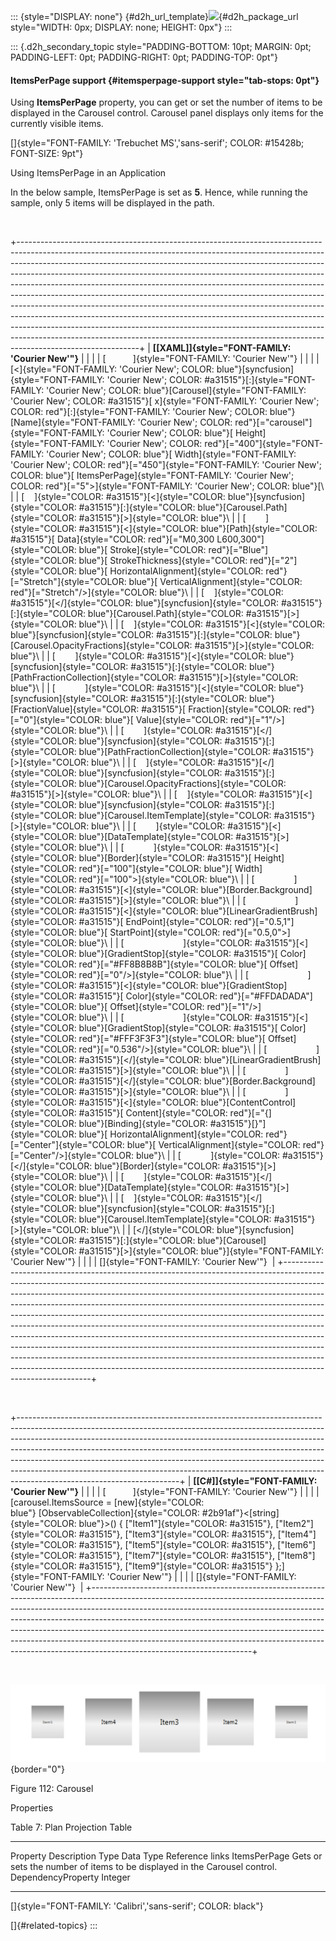 ::: {style="DISPLAY: none"}
[](ms-xhelp:///?Id=d2h_url_template){#d2h_url_template}![](!package_url!){#d2h_package_url style="WIDTH: 0px; DISPLAY: none; HEIGHT: 0px"}
:::

::: {.d2h_secondary_topic style="PADDING-BOTTOM: 10pt; MARGIN: 0pt; PADDING-LEFT: 0pt; PADDING-RIGHT: 0pt; PADDING-TOP: 0pt"}
#### ItemsPerPage support {#itemsperpage-support style="tab-stops: 0pt"}

Using **ItemsPerPage** property, you can get or set the number of items to be displayed in the Carousel control. Carousel panel displays only items for the currently visible items.

[]{style="FONT-FAMILY: 'Trebuchet MS','sans-serif'; COLOR: #15428b; FONT-SIZE: 9pt"} 

Using ItemsPerPage in an Application

In the below sample, ItemsPerPage is set as **5**. Hence, while running the sample, only 5 items will be displayed in the path.

 

+------------------------------------------------------------------------------------------------------------------------------------------------------------------------------------------------------------------------------------------------------------------------------------------------------------------------------------------------------------------------------------------------------------------------------------------------------------------------------------------------------------------------------------------------------------------------------------------------------------------------------------------------------------------------------------------------------------------------------------------------------------------------------------------------------------------------------------------+
| **[\[XAML\]]{style="FONT-FAMILY: 'Courier New'"}**                                                                                                                                                                                                                                                                                                                                                                                                                                                                                                                                                                                                                                                                                                                                                                                       |
|                                                                                                                                                                                                                                                                                                                                                                                                                                                                                                                                                                                                                                                                                                                                                                                                                                          |
| [           ]{style="FONT-FAMILY: 'Courier New'"}                                                                                                                                                                                                                                                                                                                                                                                                                                                                                                                                                                                                                                                                                                                                                                                        |
|                                                                                                                                                                                                                                                                                                                                                                                                                                                                                                                                                                                                                                                                                                                                                                                                                                          |
| [\<]{style="FONT-FAMILY: 'Courier New'; COLOR: blue"}[syncfusion]{style="FONT-FAMILY: 'Courier New'; COLOR: #a31515"}[:]{style="FONT-FAMILY: 'Courier New'; COLOR: blue"}[Carousel]{style="FONT-FAMILY: 'Courier New'; COLOR: #a31515"}[ x]{style="FONT-FAMILY: 'Courier New'; COLOR: red"}[:]{style="FONT-FAMILY: 'Courier New'; COLOR: blue"}[Name]{style="FONT-FAMILY: 'Courier New'; COLOR: red"}[=\"carousel\"]{style="FONT-FAMILY: 'Courier New'; COLOR: blue"}[ Height]{style="FONT-FAMILY: 'Courier New'; COLOR: red"}[=\"400\"]{style="FONT-FAMILY: 'Courier New'; COLOR: blue"}[ Width]{style="FONT-FAMILY: 'Courier New'; COLOR: red"}[=\"450\"]{style="FONT-FAMILY: 'Courier New'; COLOR: blue"}[ ItemsPerPage]{style="FONT-FAMILY: 'Courier New'; COLOR: red"}[=\"5\"\>]{style="FONT-FAMILY: 'Courier New'; COLOR: blue"}[\ |
| [    ]{style="COLOR: #a31515"}[\<]{style="COLOR: blue"}[syncfusion]{style="COLOR: #a31515"}[:]{style="COLOR: blue"}[Carousel.Path]{style="COLOR: #a31515"}[\>]{style="COLOR: blue"}\                                                                                                                                                                                                                                                                                                                                                                                                                                                                                                                                                                                                                                                     |
| [        ]{style="COLOR: #a31515"}[\<]{style="COLOR: blue"}[Path]{style="COLOR: #a31515"}[ Data]{style="COLOR: red"}[=\"M0,300 L600,300\"]{style="COLOR: blue"}[ Stroke]{style="COLOR: red"}[=\"Blue\"]{style="COLOR: blue"}[ StrokeThickness]{style="COLOR: red"}[=\"2\"]{style="COLOR: blue"}[ HorizontalAlignment]{style="COLOR: red"}[=\"Stretch\"]{style="COLOR: blue"}[ VerticalAlignment]{style="COLOR: red"}[=\"Stretch\"/\>]{style="COLOR: blue"}\                                                                                                                                                                                                                                                                                                                                                                              |
| [    ]{style="COLOR: #a31515"}[\</]{style="COLOR: blue"}[syncfusion]{style="COLOR: #a31515"}[:]{style="COLOR: blue"}[Carousel.Path]{style="COLOR: #a31515"}[\>]{style="COLOR: blue"}\                                                                                                                                                                                                                                                                                                                                                                                                                                                                                                                                                                                                                                                    |
| [    ]{style="COLOR: #a31515"}[\<]{style="COLOR: blue"}[syncfusion]{style="COLOR: #a31515"}[:]{style="COLOR: blue"}[Carousel.OpacityFractions]{style="COLOR: #a31515"}[\>]{style="COLOR: blue"}\                                                                                                                                                                                                                                                                                                                                                                                                                                                                                                                                                                                                                                         |
| [        ]{style="COLOR: #a31515"}[\<]{style="COLOR: blue"}[syncfusion]{style="COLOR: #a31515"}[:]{style="COLOR: blue"}[PathFractionCollection]{style="COLOR: #a31515"}[\>]{style="COLOR: blue"}\                                                                                                                                                                                                                                                                                                                                                                                                                                                                                                                                                                                                                                        |
| [            ]{style="COLOR: #a31515"}[\<]{style="COLOR: blue"}[syncfusion]{style="COLOR: #a31515"}[:]{style="COLOR: blue"}[FractionValue]{style="COLOR: #a31515"}[ Fraction]{style="COLOR: red"}[=\"0\"]{style="COLOR: blue"}[ Value]{style="COLOR: red"}[=\"1\"/\>]{style="COLOR: blue"}\                                                                                                                                                                                                                                                                                                                                                                                                                                                                                                                                              |
| [        ]{style="COLOR: #a31515"}[\</]{style="COLOR: blue"}[syncfusion]{style="COLOR: #a31515"}[:]{style="COLOR: blue"}[PathFractionCollection]{style="COLOR: #a31515"}[\>]{style="COLOR: blue"}\                                                                                                                                                                                                                                                                                                                                                                                                                                                                                                                                                                                                                                       |
| [    ]{style="COLOR: #a31515"}[\</]{style="COLOR: blue"}[syncfusion]{style="COLOR: #a31515"}[:]{style="COLOR: blue"}[Carousel.OpacityFractions]{style="COLOR: #a31515"}[\>]{style="COLOR: blue"}\                                                                                                                                                                                                                                                                                                                                                                                                                                                                                                                                                                                                                                        |
| [    ]{style="COLOR: #a31515"}[\<]{style="COLOR: blue"}[syncfusion]{style="COLOR: #a31515"}[:]{style="COLOR: blue"}[Carousel.ItemTemplate]{style="COLOR: #a31515"}[\>]{style="COLOR: blue"}\                                                                                                                                                                                                                                                                                                                                                                                                                                                                                                                                                                                                                                             |
| [        ]{style="COLOR: #a31515"}[\<]{style="COLOR: blue"}[DataTemplate]{style="COLOR: #a31515"}[\>]{style="COLOR: blue"}\                                                                                                                                                                                                                                                                                                                                                                                                                                                                                                                                                                                                                                                                                                              |
| [            ]{style="COLOR: #a31515"}[\<]{style="COLOR: blue"}[Border]{style="COLOR: #a31515"}[ Height]{style="COLOR: red"}[=\"100\"]{style="COLOR: blue"}[ Width]{style="COLOR: red"}[=\"100\"\>]{style="COLOR: blue"}\                                                                                                                                                                                                                                                                                                                                                                                                                                                                                                                                                                                                                |
| [                ]{style="COLOR: #a31515"}[\<]{style="COLOR: blue"}[Border.Background]{style="COLOR: #a31515"}[\>]{style="COLOR: blue"}\                                                                                                                                                                                                                                                                                                                                                                                                                                                                                                                                                                                                                                                                                                 |
| [                    ]{style="COLOR: #a31515"}[\<]{style="COLOR: blue"}[LinearGradientBrush]{style="COLOR: #a31515"}[ EndPoint]{style="COLOR: red"}[=\"0.5,1\"]{style="COLOR: blue"}[ StartPoint]{style="COLOR: red"}[=\"0.5,0\"\>]{style="COLOR: blue"}\                                                                                                                                                                                                                                                                                                                                                                                                                                                                                                                                                                                |
| [                        ]{style="COLOR: #a31515"}[\<]{style="COLOR: blue"}[GradientStop]{style="COLOR: #a31515"}[ Color]{style="COLOR: red"}[=\"#FF8B8B8B\"]{style="COLOR: blue"}[ Offset]{style="COLOR: red"}[=\"0\"/\>]{style="COLOR: blue"}\                                                                                                                                                                                                                                                                                                                                                                                                                                                                                                                                                                                         |
| [                        ]{style="COLOR: #a31515"}[\<]{style="COLOR: blue"}[GradientStop]{style="COLOR: #a31515"}[ Color]{style="COLOR: red"}[=\"#FFDADADA\"]{style="COLOR: blue"}[ Offset]{style="COLOR: red"}[=\"1\"/\>]{style="COLOR: blue"}\                                                                                                                                                                                                                                                                                                                                                                                                                                                                                                                                                                                         |
| [                        ]{style="COLOR: #a31515"}[\<]{style="COLOR: blue"}[GradientStop]{style="COLOR: #a31515"}[ Color]{style="COLOR: red"}[=\"#FFF3F3F3\"]{style="COLOR: blue"}[ Offset]{style="COLOR: red"}[=\"0.536\"/\>]{style="COLOR: blue"}\                                                                                                                                                                                                                                                                                                                                                                                                                                                                                                                                                                                     |
| [                    ]{style="COLOR: #a31515"}[\</]{style="COLOR: blue"}[LinearGradientBrush]{style="COLOR: #a31515"}[\>]{style="COLOR: blue"}\                                                                                                                                                                                                                                                                                                                                                                                                                                                                                                                                                                                                                                                                                          |
| [                ]{style="COLOR: #a31515"}[\</]{style="COLOR: blue"}[Border.Background]{style="COLOR: #a31515"}[\>]{style="COLOR: blue"}\                                                                                                                                                                                                                                                                                                                                                                                                                                                                                                                                                                                                                                                                                                |
| [                ]{style="COLOR: #a31515"}[\<]{style="COLOR: blue"}[ContentControl]{style="COLOR: #a31515"}[ Content]{style="COLOR: red"}[=\"{]{style="COLOR: blue"}[Binding]{style="COLOR: #a31515"}[}\"]{style="COLOR: blue"}[ HorizontalAlignment]{style="COLOR: red"}[=\"Center\"]{style="COLOR: blue"}[ VerticalAlignment]{style="COLOR: red"}[=\"Center\"/\>]{style="COLOR: blue"}\                                                                                                                                                                                                                                                                                                                                                                                                                                                |
| [            ]{style="COLOR: #a31515"}[\</]{style="COLOR: blue"}[Border]{style="COLOR: #a31515"}[\>]{style="COLOR: blue"}\                                                                                                                                                                                                                                                                                                                                                                                                                                                                                                                                                                                                                                                                                                               |
| [        ]{style="COLOR: #a31515"}[\</]{style="COLOR: blue"}[DataTemplate]{style="COLOR: #a31515"}[\>]{style="COLOR: blue"}\                                                                                                                                                                                                                                                                                                                                                                                                                                                                                                                                                                                                                                                                                                             |
| [    ]{style="COLOR: #a31515"}[\</]{style="COLOR: blue"}[syncfusion]{style="COLOR: #a31515"}[:]{style="COLOR: blue"}[Carousel.ItemTemplate]{style="COLOR: #a31515"}[\>]{style="COLOR: blue"}\                                                                                                                                                                                                                                                                                                                                                                                                                                                                                                                                                                                                                                            |
| [\</]{style="COLOR: blue"}[syncfusion]{style="COLOR: #a31515"}[:]{style="COLOR: blue"}[Carousel]{style="COLOR: #a31515"}[\>]{style="COLOR: blue"}]{style="FONT-FAMILY: 'Courier New'"}                                                                                                                                                                                                                                                                                                                                                                                                                                                                                                                                                                                                                                                   |
|                                                                                                                                                                                                                                                                                                                                                                                                                                                                                                                                                                                                                                                                                                                                                                                                                                          |
| []{style="FONT-FAMILY: 'Courier New'"}                                                                                                                                                                                                                                                                                                                                                                                                                                                                                                                                                                                                                                                                                                                                                                                                   |
+------------------------------------------------------------------------------------------------------------------------------------------------------------------------------------------------------------------------------------------------------------------------------------------------------------------------------------------------------------------------------------------------------------------------------------------------------------------------------------------------------------------------------------------------------------------------------------------------------------------------------------------------------------------------------------------------------------------------------------------------------------------------------------------------------------------------------------------+

 

+----------------------------------------------------------------------------------------------------------------------------------------------------------------------------------------------------------------------------------------------------------------------------------------------------------------------------------------------------------------------------------------------------------------------------------------------------------------------------------------------------------------------------+
| **[\[C#\]]{style="FONT-FAMILY: 'Courier New'"}**                                                                                                                                                                                                                                                                                                                                                                                                                                                                           |
|                                                                                                                                                                                                                                                                                                                                                                                                                                                                                                                            |
| [           ]{style="FONT-FAMILY: 'Courier New'"}                                                                                                                                                                                                                                                                                                                                                                                                                                                                          |
|                                                                                                                                                                                                                                                                                                                                                                                                                                                                                                                            |
| [carousel.ItemsSource = [new]{style="COLOR: blue"} [ObservableCollection]{style="COLOR: #2b91af"}\<[string]{style="COLOR: blue"}\>() { [\"Item1\"]{style="COLOR: #a31515"}, [\"Item2\"]{style="COLOR: #a31515"}, [\"Item3\"]{style="COLOR: #a31515"}, [\"Item4\"]{style="COLOR: #a31515"}, [\"Item5\"]{style="COLOR: #a31515"}, [\"Item6\"]{style="COLOR: #a31515"}, [\"Item7\"]{style="COLOR: #a31515"}, [\"Item8\"]{style="COLOR: #a31515"}, [\"Item9\"]{style="COLOR: #a31515"} };]{style="FONT-FAMILY: 'Courier New'"} |
|                                                                                                                                                                                                                                                                                                                                                                                                                                                                                                                            |
| []{style="FONT-FAMILY: 'Courier New'"}                                                                                                                                                                                                                                                                                                                                                                                                                                                                                     |
+----------------------------------------------------------------------------------------------------------------------------------------------------------------------------------------------------------------------------------------------------------------------------------------------------------------------------------------------------------------------------------------------------------------------------------------------------------------------------------------------------------------------------+

 

![](ImagesExt/image30_114.png){border="0"}

Figure 112: Carousel

Properties

Table 7: Plan Projection Table

  -------------- --------------------------------------------------------------------------- -------------------- ----------- -----------------
  Property       Description                                                                 Type                 Data Type   Reference links
  ItemsPerPage   Gets or sets the number of items to be displayed in the Carousel control.   DependencyProperty   Integer     
  -------------- --------------------------------------------------------------------------- -------------------- ----------- -----------------

[]{style="FONT-FAMILY: 'Calibri','sans-serif'; COLOR: black"} 

[]{#related-topics}
:::
